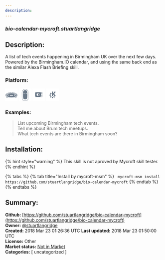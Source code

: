 ```yaml
---
description: 
---
```


### _bio-calendar-mycroft.stuartlangridge_  
## Description:  
A list of tech events happening in Birmingham UK over the next few days. Powered by the Birmingham.IO calendar, and using the same back end as the similar Alexa Flash Briefing skill.  
### Platform:  
 ![Mark I](../.gitbook/assets/mark-1-icon.png)  ![Mark II](../.gitbook/assets/mark-2-icon.png)  ![Picroft](../.gitbook/assets/picroft-icon.png)  ![plasmoid](../.gitbook/assets/kde.png)   
### Examples:  
> List upcoming Birmingham tech events.  
> Tell me about Brum tech meetups.  
> What tech events are there in Birmingham soon?  
  
## Installation:  
{% hint style="warning" %}
This skill is not aproved by Mycroft skill tester.
{% endhint %}
    
{% tabs %}
{% tab title="Install by mycroft-msm" %}
``` mycroft-msm install https://github.com/stuartlangridge/bio-calendar-mycroft```
{% endtab %}
  {% endtabs %}
    
## Summary:  
**Github:** [https://github.com/stuartlangridge/bio-calendar-mycroft](https://github.com/stuartlangridge/bio-calendar-mycroft)  
**Owner:** [@stuartlangridge](https://github.com/stuartlangridge)  
**Created:** 2018 Mar 23 01:26:36 UTC  **Last updated:** 2018 Mar 23 01:50:00 UTC  
**License:** Other  
**Market status:** [Not in Market](https://market.mycroft.ai/skill/)  
**Categories:** [ uncategorized ]   

